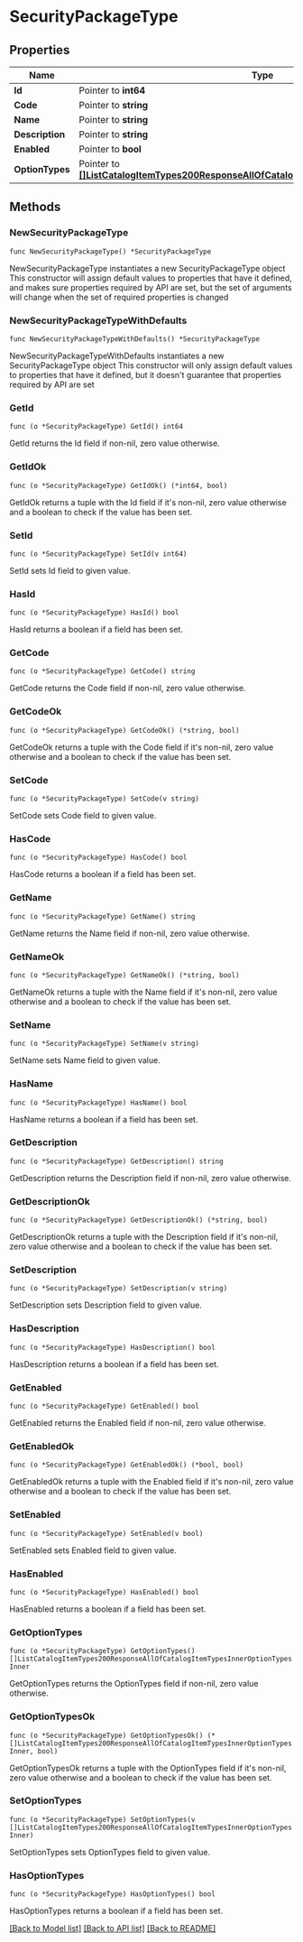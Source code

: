 # SecurityPackageType

## Properties

Name | Type | Description | Notes
------------ | ------------- | ------------- | -------------
**Id** | Pointer to **int64** |  | [optional] 
**Code** | Pointer to **string** |  | [optional] 
**Name** | Pointer to **string** |  | [optional] 
**Description** | Pointer to **string** |  | [optional] 
**Enabled** | Pointer to **bool** |  | [optional] 
**OptionTypes** | Pointer to [**[]ListCatalogItemTypes200ResponseAllOfCatalogItemTypesInnerOptionTypesInner**](ListCatalogItemTypes200ResponseAllOfCatalogItemTypesInnerOptionTypesInner.md) |  | [optional] 

## Methods

### NewSecurityPackageType

`func NewSecurityPackageType() *SecurityPackageType`

NewSecurityPackageType instantiates a new SecurityPackageType object
This constructor will assign default values to properties that have it defined,
and makes sure properties required by API are set, but the set of arguments
will change when the set of required properties is changed

### NewSecurityPackageTypeWithDefaults

`func NewSecurityPackageTypeWithDefaults() *SecurityPackageType`

NewSecurityPackageTypeWithDefaults instantiates a new SecurityPackageType object
This constructor will only assign default values to properties that have it defined,
but it doesn't guarantee that properties required by API are set

### GetId

`func (o *SecurityPackageType) GetId() int64`

GetId returns the Id field if non-nil, zero value otherwise.

### GetIdOk

`func (o *SecurityPackageType) GetIdOk() (*int64, bool)`

GetIdOk returns a tuple with the Id field if it's non-nil, zero value otherwise
and a boolean to check if the value has been set.

### SetId

`func (o *SecurityPackageType) SetId(v int64)`

SetId sets Id field to given value.

### HasId

`func (o *SecurityPackageType) HasId() bool`

HasId returns a boolean if a field has been set.

### GetCode

`func (o *SecurityPackageType) GetCode() string`

GetCode returns the Code field if non-nil, zero value otherwise.

### GetCodeOk

`func (o *SecurityPackageType) GetCodeOk() (*string, bool)`

GetCodeOk returns a tuple with the Code field if it's non-nil, zero value otherwise
and a boolean to check if the value has been set.

### SetCode

`func (o *SecurityPackageType) SetCode(v string)`

SetCode sets Code field to given value.

### HasCode

`func (o *SecurityPackageType) HasCode() bool`

HasCode returns a boolean if a field has been set.

### GetName

`func (o *SecurityPackageType) GetName() string`

GetName returns the Name field if non-nil, zero value otherwise.

### GetNameOk

`func (o *SecurityPackageType) GetNameOk() (*string, bool)`

GetNameOk returns a tuple with the Name field if it's non-nil, zero value otherwise
and a boolean to check if the value has been set.

### SetName

`func (o *SecurityPackageType) SetName(v string)`

SetName sets Name field to given value.

### HasName

`func (o *SecurityPackageType) HasName() bool`

HasName returns a boolean if a field has been set.

### GetDescription

`func (o *SecurityPackageType) GetDescription() string`

GetDescription returns the Description field if non-nil, zero value otherwise.

### GetDescriptionOk

`func (o *SecurityPackageType) GetDescriptionOk() (*string, bool)`

GetDescriptionOk returns a tuple with the Description field if it's non-nil, zero value otherwise
and a boolean to check if the value has been set.

### SetDescription

`func (o *SecurityPackageType) SetDescription(v string)`

SetDescription sets Description field to given value.

### HasDescription

`func (o *SecurityPackageType) HasDescription() bool`

HasDescription returns a boolean if a field has been set.

### GetEnabled

`func (o *SecurityPackageType) GetEnabled() bool`

GetEnabled returns the Enabled field if non-nil, zero value otherwise.

### GetEnabledOk

`func (o *SecurityPackageType) GetEnabledOk() (*bool, bool)`

GetEnabledOk returns a tuple with the Enabled field if it's non-nil, zero value otherwise
and a boolean to check if the value has been set.

### SetEnabled

`func (o *SecurityPackageType) SetEnabled(v bool)`

SetEnabled sets Enabled field to given value.

### HasEnabled

`func (o *SecurityPackageType) HasEnabled() bool`

HasEnabled returns a boolean if a field has been set.

### GetOptionTypes

`func (o *SecurityPackageType) GetOptionTypes() []ListCatalogItemTypes200ResponseAllOfCatalogItemTypesInnerOptionTypesInner`

GetOptionTypes returns the OptionTypes field if non-nil, zero value otherwise.

### GetOptionTypesOk

`func (o *SecurityPackageType) GetOptionTypesOk() (*[]ListCatalogItemTypes200ResponseAllOfCatalogItemTypesInnerOptionTypesInner, bool)`

GetOptionTypesOk returns a tuple with the OptionTypes field if it's non-nil, zero value otherwise
and a boolean to check if the value has been set.

### SetOptionTypes

`func (o *SecurityPackageType) SetOptionTypes(v []ListCatalogItemTypes200ResponseAllOfCatalogItemTypesInnerOptionTypesInner)`

SetOptionTypes sets OptionTypes field to given value.

### HasOptionTypes

`func (o *SecurityPackageType) HasOptionTypes() bool`

HasOptionTypes returns a boolean if a field has been set.


[[Back to Model list]](../README.md#documentation-for-models) [[Back to API list]](../README.md#documentation-for-api-endpoints) [[Back to README]](../README.md)


